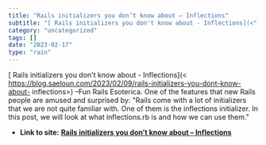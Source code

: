 ```yaml
---
title: "Rails initializers you don’t know about – Inflections"
subtitle: "[ Rails initializers you don't know about - Inflections](<"
category: "uncategorized"
tags: []
date: "2023-02-17"
type: "rain"
---
```

[ Rails initializers you don't know about - Inflections](<
https://blog.saeloun.com/2023/02/09/rails-initializers-you-dont-know-about-
inflections>) –Fun Rails Esoterica. One of the features that new Rails people
are amused and surprised by: "Rails come with a lot of initializers that we
are not quite familiar with. One of them is the inflections initializer. In
this post, we will look at what inflections.rb is and how we can use them."


* **Link to site:** **[Rails initializers you don’t know about – Inflections](None)**